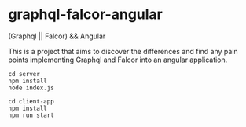 # graphql-falcor-angular
(Graphql || Falcor) &amp;&amp; Angular

This is a project that aims to discover the differences and find any pain points implementing Graphql and Falcor into an angular application.

```
cd server
npm install
node index.js
```

```
cd client-app
npm install
npm run start
```